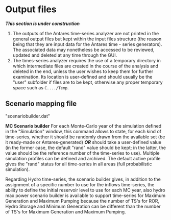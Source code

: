 # Output files

_**This section is under construction**_

1. The outputs of the Antares time-series analyzer are not printed in the general output files but kept within
   the input files structure (the reason being that they are input data for the Antares time - series generators).
   The associated data may nonetheless be accessed to be reviewed, updated and deleted at any time through the GUI.
2. The times-series analyzer requires the use of a temporary directory in which intermediate files are created
   in the course of the analysis and deleted in the end, unless the user wishes to keep them for further examination.
   Its location is user-defined and should usually be the "user" subfolder if files are to be kept, otherwise any
   proper temporary space such as `C..../Temp`.

## Scenario mapping file
"scenariobuilder.dat"  

**MC Scenario builder** For each Monte-Carlo year of the simulation defined in the "Simulation" window,
this command allows to state, for each kind of time-series, whether it should be randomly drawn from
the available set (be it ready-made or Antares-generated) _**OR**_ should take a user-defined value
(in the former case, the default "rand" value should be kept; in the latter, the value should be the reference number
of the time-series to use). Multiple simulation profiles can be defined and archived.
The default active profile gives the "rand" status for all time-series in all areas (full probabilistic simulation).

Regarding Hydro time-series, the scenario builder gives, in addition to the assignment of a specific number to use
for the inflows time-series, the ability to define the initial reservoir level to use for each MC year, also hydro
max power scenario builder is available to support time-series for Maximum Generation and Maximum Pumping because
the number of TS's for ROR, Hydro Storage and Minimum Generation can be different than the  number of TS's for
Maximum Generation and Maximum Pumping.